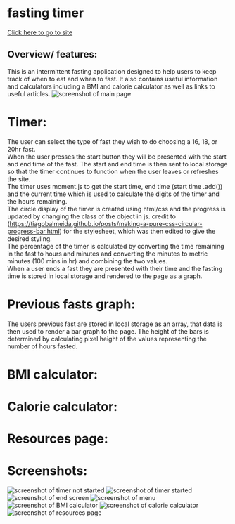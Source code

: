 # fasting timer
[Click here to go to site](https://nick75mowbray.github.io/project1/)
## Overview/ features:
This is an intermittent fasting application designed to help users to keep track of when to eat and when to fast. It also contains useful information and calculators including a BMI and calorie calculator as well as links to useful articles.
![screenshot of main page](./screenshots/desktop.jpg)
# Timer:
The user can select the type of fast they wish to do choosing a 16, 18, or 20hr fast.\
When the user presses the start button they will be presented with the start and end time of the fast. The start and end time is then sent to local storage so that the timer continues to function when the user leaves or refreshes the site.\
The timer uses moment.js to get the start time, end time (start time .add()) and the current time which is used to calculate the digits of the timer and the hours remaining.\
The circle display of the timer is created using html/css and the progress is updated by changing the class of the object in js. credit to (https://tiagobalmeida.github.io/posts/making-a-pure-css-circular-progress-bar.html) for the stylesheet, which was then edited to give the desired styling.\
The percentage of the timer is calculated by converting the time remaining in the fast to hours and minutes and converting the minutes to metric minutes (100 mins in hr) and combining the two values.\
When a user ends a fast they are presented with their time and the fasting time is stored in local storage and rendered to the page as a graph.
# Previous fasts graph:
The users previous fast are stored in local storage as an array, that data is then used to render a bar graph to the page. The height of the bars is determined by calculating pixel height of the values representing the number of hours fasted.
# BMI calculator:
# Calorie calculator:
# Resources page:
# Screenshots:
![screenshot of timer not started](./screenshots/timer-not-started.jpg)
![screenshot of timer started](./screenshots/timer-started.jpg)
![screenshot of end screen](./screenshots/end-screen.jpg)
![screenshot of menu](./screenshots/menu.jpg)
![screenshot of BMI calculator](./screenshots/bmi.jpg)
![screenshot of calorie calculator](./screenshots/calorie.jpg)
![screenshot of resources page](./screenshots/resources.jpg)
